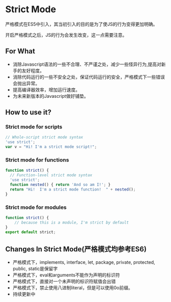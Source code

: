 # Strict Mode 

严格模式在ES5中引入，其当初引入的目的是为了使JS的行为变得更加明确。 

开启严格模式之后，JS的行为会发生改变，这一点需要注意。 

## For What 

* 消除Javascript语法的一些不合理、不严谨之处，减少一些怪异行为,提高对新手的友好程度。
* 消除代码运行的一些不安全之处，保证代码运行的安全，严格模式下一些错误会抛出异常。
* 提高编译器效率，增加运行速度。
* 为未来新版本的Javascript做好铺垫。 

## How to use it?

### Strict mode for scripts 
``` Javascript
// Whole-script strict mode syntax
'use strict';
var v = "Hi! I'm a strict mode script!"; 
```
### Strict mode for functions 
``` Javascript
function strict() {
  // Function-level strict mode syntax
  'use strict';
  function nested() { return 'And so am I!'; }
  return "Hi!  I'm a strict mode function!  " + nested();
}
```
### Strict mode for modules 

``` Javascript
function strict() {
    // because this is a module, I'm strict by default
}
export default strict;
``` 

## Changes In Strict Mode(严格模式均参考ES6) 

* 严格模式下，implements, interface, let, package, private, protected, public, static是保留字
* 严格模式下，eval和arguments不能作为声明的标识符
* 严格模式下，直接对一个未声明的标识符赋值会出错
* 严格模式下，禁止使用八进制literal，但是可以使用0o前缀。
* 持续更新中
